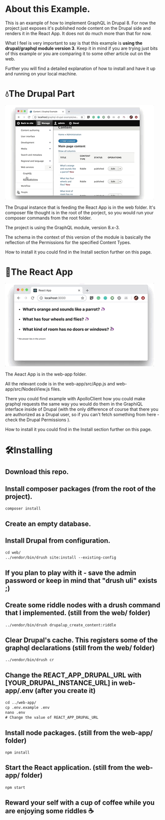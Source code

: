 # About this Example.
This is an example of how to implement GraphQL in Drupal 8.
For now the project just exposes it's published node content on the Drupal side and renders it in the React App. It does not do much more than that for now.

What I feel is very important to say is that this example is **using the drupal/graphql module version 3**. Keep it in mind if you are trying just bits of this example or you are comparing it to some other article out on the web.

Further you will find a detailed explanation of how to install and have it up and running on your local machine.

# 💧The Drupal Part

![Drupal GraphQL](docs/images/drupal_8-graphql-screenshot.gif)

The Drupal instance that is feeding the React App is in the web folder. It's composer file thought is in the root of the porject, so you would run your composer commands from the root folder.

The project is using the GraphQL module, version 8.x-3.

The schema in the context of this version of the module is basically the reflection of the Permissions for the specified Content Types.

How to install it you could find in the Install section further on this page.

# 🤖The React App

![React GraphQL Drupal](docs/images/react_app.gif)

The Aeact App is in the web-app folder.

All the relevant code is in the web-app/src/App.js and web-app/src/NodesView.js files.

There you could find example with ApolloClient how you could make graphql requests the same way you would do them in the GraphiQL interface inside of Drupal (with the only difference of course that there you are authorized as a Drupal user, so if you can't fetch something from here - check the Drupal Permissions ).

How to install it you could find in the Install section further on this page.

# 🛠Installing

## Download this repo.

## Install composer packages (from the root of the project).
```
composer install
```

## Create an empty database.

## Install Drupal from configuration.
```
cd web/
../vendor/bin/drush site:install --existing-config
```

## If you plan to play with it - save the admin password or keep in mind that "drush uli" exists ;)

## Create some riddle nodes with a drush command that I implemented. (still from the web/ folder)
```
../vendor/bin/drush drupalup_create_content:riddle
```
## Clear Drupal's cache. This registers some of the graphql declarations (still from the web/ folder)
```
../vendor/bin/drush cr
```

## Change the REACT_APP_DRUPAL_URL with [YOUR_DRUPAL_INSTANCE_URL] in web-app/.env (after you create it)
```
cd ../web-app/
cp .env.example .env
nano .env
# Change the value of REACT_APP_DRUPAL_URL
```

## Install node packages. (still from the web-app/ folder)
```
npm install
```

## Start the React application. (still from the web-app/ folder)
```
npm start
```
## Reward your self with a cup of coffee while you are enjoying some riddles ☕
